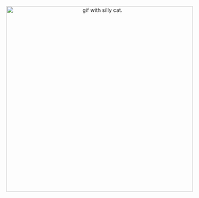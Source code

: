 <div align="center">
<img height="500" src="https://avatars.akamai.steamstatic.com/fe0fc4b308f95f72828676bffb3e866a3d6f01ea_full.jpg" alt="gif with silly cat." />
</div>
